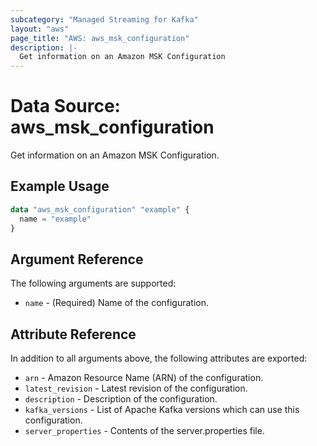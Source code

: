 ```yaml
---
subcategory: "Managed Streaming for Kafka"
layout: "aws"
page_title: "AWS: aws_msk_configuration"
description: |-
  Get information on an Amazon MSK Configuration
---
```


# Data Source: aws_msk_configuration

Get information on an Amazon MSK Configuration.

## Example Usage

```terraform
data "aws_msk_configuration" "example" {
  name = "example"
}
```

## Argument Reference

The following arguments are supported:

* `name` - (Required) Name of the configuration.

## Attribute Reference

In addition to all arguments above, the following attributes are exported:

* `arn` - Amazon Resource Name (ARN) of the configuration.
* `latest_revision` - Latest revision of the configuration.
* `description` - Description of the configuration.
* `kafka_versions` - List of Apache Kafka versions which can use this configuration.
* `server_properties` - Contents of the server.properties file.
